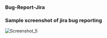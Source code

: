 ### Bug-Report-Jira
### Sample screenshot of jira bug reporting
![Screenshot_5](https://github.com/user-attachments/assets/ae0e4ace-00b8-4be5-b928-e666b6114e79)

